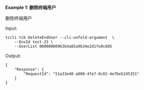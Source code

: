 **Example 1: 删除终端用户**

删除终端用户

Input: 

```
tccli tcb DeleteEndUser --cli-unfold-argument  \
    --EnvId test-23 \
    --UserList 00000000963b4a85a9b34e2d1fe0c685
```

Output: 
```
{
    "Response": {
        "RequestId": "51a33e48-a808-4fe7-8c02-4e7be5245351"
    }
}
```

